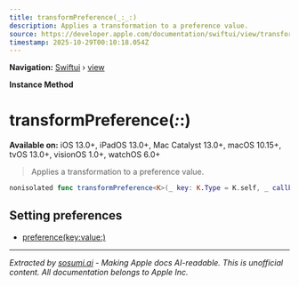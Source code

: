 ```yaml
---
title: transformPreference(_:_:)
description: Applies a transformation to a preference value.
source: https://developer.apple.com/documentation/swiftui/view/transformpreference(_:_:)
timestamp: 2025-10-29T00:10:18.054Z
---
```


**Navigation:** [Swiftui](/documentation/swiftui) › [view](/documentation/swiftui/view)

**Instance Method**

# transformPreference(_:_:)

**Available on:** iOS 13.0+, iPadOS 13.0+, Mac Catalyst 13.0+, macOS 10.15+, tvOS 13.0+, visionOS 1.0+, watchOS 6.0+

> Applies a transformation to a preference value.

```swift
nonisolated func transformPreference<K>(_ key: K.Type = K.self, _ callback: @escaping (inout K.Value) -> Void) -> some View where K : PreferenceKey
```

## Setting preferences

- [preference(key:value:)](/documentation/swiftui/view/preference(key:value:))

---

*Extracted by [sosumi.ai](https://sosumi.ai) - Making Apple docs AI-readable.*
*This is unofficial content. All documentation belongs to Apple Inc.*
